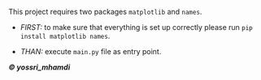 This project requires two packages `matplotlib` and `names`.

- _FIRST:_ to make sure that everything is set up correctly please run `pip install matplotlib names`.

- _THAN:_ execute `main.py` file as entry point.

_**&copy; yossri_mhamdi**_
